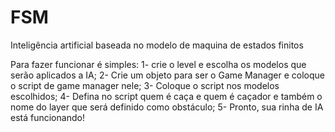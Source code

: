 # FSM
Inteligência artificial baseada no modelo de maquina de estados finitos

Para fazer funcionar é simples:
1- crie o level e escolha os modelos que serão aplicados a IA;
2- Crie um objeto para ser o Game Manager e coloque o script de game manager nele;
3- Coloque o script nos modelos escolhidos;
4- Defina no script quem é caça e quem é caçador e também o nome do layer que será definido como obstáculo;
5- Pronto, sua rinha de IA está funcionando!
